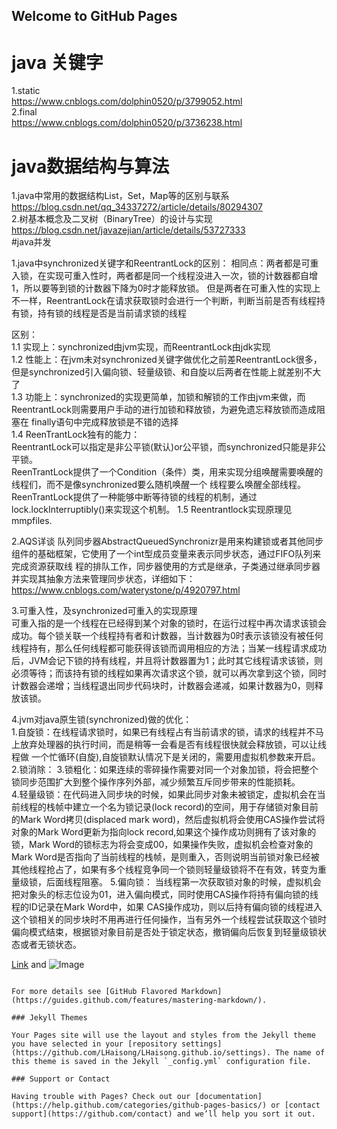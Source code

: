 ## Welcome to GitHub Pages

# java 关键字  
1.static   
https://www.cnblogs.com/dolphin0520/p/3799052.html  
2.final  
https://www.cnblogs.com/dolphin0520/p/3736238.html  

# java数据结构与算法  
1.java中常用的数据结构List，Set，Map等的区别与联系  
https://blog.csdn.net/qq_34337272/article/details/80294307  
2.树基本概念及二叉树（BinaryTree）的设计与实现  
https://blog.csdn.net/javazejian/article/details/53727333  
#java并发

1.java中synchronized关键字和ReentrantLock的区别：
相同点：两者都是可重入锁，在实现可重入性时，两者都是同一个线程没进入一次，锁的计数器都自增1，所以要等到锁的计数器下降为0时才能释放锁。
        但是两者在可重入性的实现上不一样，ReentrantLock在请求获取锁时会进行一个判断，判断当前是否有线程持有锁，持有锁的线程是否是当前请求锁的线程  

区别：  
1.1 实现上：synchronized由jvm实现，而ReentrantLock由jdk实现  
1.2 性能上：在jvm未对synchronized关键字做优化之前差ReentrantLock很多，但是synchronized引入偏向锁、轻量级锁、和自旋以后两者在性能上就差别不大了   
1.3 功能上：synchronized的实现更简单，加锁和解锁的工作由jvm来做，而ReentrantLock则需要用户手动的进行加锁和释放锁，为避免遗忘释放锁而造成阻塞在                finally语句中完成释放锁是不错的选择  
1.4 ReenTrantLock独有的能力：  
    ReentrantLock可以指定是非公平锁(默认)or公平锁，而synchronized只能是非公平锁。  
    ReenTrantLock提供了一个Condition（条件）类，用来实现分组唤醒需要唤醒的线程们，而不是像synchronized要么随机唤醒一个                             线程要么唤醒全部线程。  
    ReenTrantLock提供了一种能够中断等待锁的线程的机制，通过lock.lockInterruptibly()来实现这个机制。 
1.5 Reentrantlock实现原理见mmpfiles.

2.AQS详谈
  队列同步器AbstractQueuedSynchronizr是用来构建锁或者其他同步组件的基础框架，它使用了一个int型成员变量来表示同步状态，通过FIFO队列来完成资源获取线  程的排队工作，同步器使用的方式是继承，子类通过继承同步器并实现其抽象方法来管理同步状态，详细如下：  
  https://www.cnblogs.com/waterystone/p/4920797.html
  
3.可重入性，及synchronized可重入的实现原理  
   可重入指的是一个线程在已经得到某个对象的锁时，在运行过程中再次请求该锁会成功。每个锁关联一个线程持有者和计数器，当计数器为0时表示该锁没有被任何线程持有，那么任何线程都可能获得该锁而调用相应的方法；当某一线程请求成功后，JVM会记下锁的持有线程，并且将计数器置为1；此时其它线程请求该锁，则必须等待；而该持有锁的线程如果再次请求这个锁，就可以再次拿到这个锁，同时计数器会递增；当线程退出同步代码块时，计数器会递减，如果计数器为0，则释放该锁。  

4.jvm对java原生锁(synchronized)做的优化：  
1.自旋锁：在线程请求锁时，如果已有线程占有当前请求的锁，请求的线程并不马上放弃处理器的执行时间，而是稍等一会看是否有线程很快就会释放锁，可以让线程做           一个忙循环(自旋),自旋锁默认情况下是关闭的，需要用虚拟机参数来开启。 
2.锁消除：
3.锁粗化：如果连续的零碎操作需要对同一个对象加锁，将会把整个锁同步范围扩大到整个操作序列外部，减少频繁互斥同步带来的性能损耗。  
4.轻量级锁：在代码进入同步块的时候，如果此同步对象未被锁定，虚拟机会在当前线程的栈帧中建立一个名为锁记录(lock record)的空间，用于存储锁对象目前的Mark Word拷贝(displaced mark word)，然后虚拟机将会使用CAS操作尝试将对象的Mark Word更新为指向lock record,如果这个操作成功则拥有了该对象的锁，Mark Word的锁标志为将会变成00，如果操作失败，虚拟机会检查对象的Mark Word是否指向了当前线程的栈帧，是则重入，否则说明当前锁对象已经被其他线程抢占了，如果有多个线程竞争同一个锁则轻量级锁将不在有效，转变为重量级锁，后面线程阻塞。
5.偏向锁： 当线程第一次获取锁对象的时候，虚拟机会把对象头的标志位设为01，进入偏向模式，同时使用CAS操作将持有偏向锁的线程的ID记录在Mark Word中，如果   CAS操作成功，则以后持有偏向锁的线程进入这个锁相关的同步块时不用再进行任何操作，当有另外一个线程尝试获取这个锁时偏向模式结束，根据锁对象目前是否处于锁定状态，撤销偏向后恢复到轻量级锁状态或者无锁状态。
            

[Link](url) and ![Image](src)
```

For more details see [GitHub Flavored Markdown](https://guides.github.com/features/mastering-markdown/).

### Jekyll Themes

Your Pages site will use the layout and styles from the Jekyll theme you have selected in your [repository settings](https://github.com/LHaisong/LHaisong.github.io/settings). The name of this theme is saved in the Jekyll `_config.yml` configuration file.

### Support or Contact

Having trouble with Pages? Check out our [documentation](https://help.github.com/categories/github-pages-basics/) or [contact support](https://github.com/contact) and we’ll help you sort it out.














